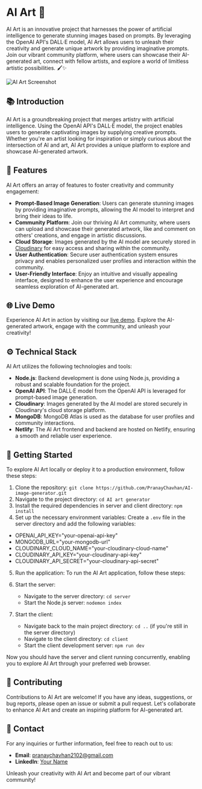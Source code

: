<!-- AI Art README File -->

# AI Art 🎨

AI Art is an innovative project that harnesses the power of artificial intelligence to generate stunning images based on prompts. By leveraging the OpenAI API's DALL·E model, AI Art allows users to unleash their creativity and generate unique artwork by providing imaginative prompts. Join our vibrant community platform, where users can showcase their AI-generated art, connect with fellow artists, and explore a world of limitless artistic possibilities. 🖌️✨

![AI Art Screenshot](screenshot.png)

## 📚 Introduction

AI Art is a groundbreaking project that merges artistry with artificial intelligence. Using the OpenAI API's DALL·E model, the project enables users to generate captivating images by supplying creative prompts. Whether you're an artist looking for inspiration or simply curious about the intersection of AI and art, AI Art provides a unique platform to explore and showcase AI-generated artwork.

## 🌟 Features

AI Art offers an array of features to foster creativity and community engagement:

- **Prompt-Based Image Generation**: Users can generate stunning images by providing imaginative prompts, allowing the AI model to interpret and bring their ideas to life.
- **Community Platform**: Join our thriving AI Art community, where users can upload and showcase their generated artwork, like and comment on others' creations, and engage in artistic discussions.
- **Cloud Storage**: Images generated by the AI model are securely stored in [Cloudinary](https://cloudinary.com/) for easy access and sharing within the community.
- **User Authentication**: Secure user authentication system ensures privacy and enables personalized user profiles and interaction within the community.
- **User-Friendly Interface**: Enjoy an intuitive and visually appealing interface, designed to enhance the user experience and encourage seamless exploration of AI-generated art.

## 🌐 Live Demo

Experience AI Art in action by visiting our [live demo](https://ai-art-007.netlify.app/). Explore the AI-generated artwork, engage with the community, and unleash your creativity!

## ⚙️ Technical Stack

AI Art utilizes the following technologies and tools:

- **Node.js**: Backend development is done using Node.js, providing a robust and scalable foundation for the project.
- **OpenAI API**: The DALL·E model from the OpenAI API is leveraged for prompt-based image generation.
- **Cloudinary**: Images generated by the AI model are stored securely in Cloudinary's cloud storage platform.
- **MongoDB**: MongoDB Atlas is used as the database for user profiles and community interactions.
- **Netlify**: The AI Art frontend and backend are hosted on Netlify, ensuring a smooth and reliable user experience.

## 🚀 Getting Started

To explore AI Art locally or deploy it to a production environment, follow these steps:

1. Clone the repository: `git clone https://github.com/PranayChavhan/AI-image-generator.git`
2. Navigate to the project directory: `cd AI art generator`
3. Install the required dependencies in server and client directory: `npm install`
4. Set up the necessary environment variables: Create a `.env` file in the server directory and add the following variables:

- OPENAI_API_KEY="your-openai-api-key"
- MONGODB_URL="your-mongodb-url"
- CLOUDINARY_CLOUD_NAME="your-cloudinary-cloud-name"
- CLOUDINARY_API_KEY="your-cloudinary-api-key"
- CLOUDINARY_API_SECRET="your-cloudinary-api-secret"


5. Run the application:
To run the AI Art application, follow these steps:

1. Start the server:
   - Navigate to the server directory: `cd server`
   - Start the Node.js server: `nodemon index`

2. Start the client:
   - Navigate back to the main project directory: `cd ..` (if you're still in the server directory)
   - Navigate to the client directory: `cd client`
   - Start the client development server: `npm run dev`

Now you should have the server and client running concurrently, enabling you to explore AI Art through your preferred web browser.

## 🤝 Contributing

Contributions to AI Art are welcome! If you have any ideas, suggestions, or bug reports, please open an issue or submit a pull request. Let's collaborate to enhance AI Art and create an inspiring platform for AI-generated art.


## 📧 Contact

For any inquiries or further information, feel free to reach out to us:

- **Email**: pranaychavhan2102@gmail.com
- **LinkedIn**: [Your Name](https://www.linkedin.com/in/pranay-chavhan-38785a224/)

Unleash your creativity with AI Art and become part of our vibrant community!
